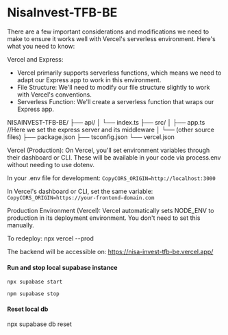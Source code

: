 # NisaInvest-TFB-BE

There are a few important considerations and modifications we need to make to ensure it works well with Vercel's serverless environment. Here's what you need to know:

Vercel and Express:
* Vercel primarily supports serverless functions, which means we need to adapt our Express app to work in this environment.
* File Structure: We'll need to modify our file structure slightly to work with Vercel's conventions.
* Serverless Function: We'll create a serverless function that wraps our Express app.

NISAINVEST-TFB-BE/
├── api/
│   └── index.ts
├── src/
│   ├── app.ts //Here we set the express server and its middleware
│   └── (other source files)
├── package.json
├── tsconfig.json
└── vercel.json


Vercel (Production):
On Vercel, you'll set environment variables through their dashboard or CLI. These will be available in your code via process.env without needing to use dotenv.

In your .env file for development:
```CopyCORS_ORIGIN=http://localhost:3000```

In Vercel's dashboard or CLI, set the same variable:
```CopyCORS_ORIGIN=https://your-frontend-domain.com```

Production Environment (Vercel):
Vercel automatically sets NODE_ENV to production in its deployment environment. You don't need to set this manually.

To redeploy:
npx vercel --prod

The backend will be accessible on:
https://nisa-invest-tfb-be.vercel.app/


#### Run and stop local supabase instance
```
npx supabase start
```
```
npm supabase stop
```
#### Reset local db
npx supabase db reset